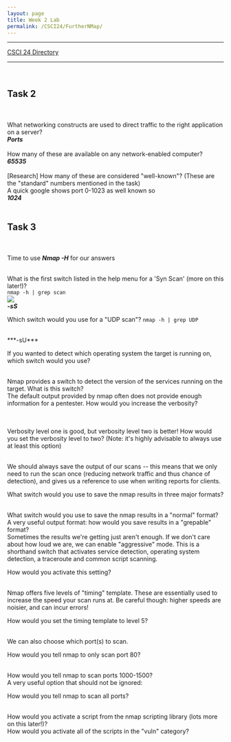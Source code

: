 ```yaml
---
layout: page
title: Week 2 Lab
permalink: /CSCI24/FurtherNMap/
---
```


---

[CSCI 24 Directory](https://zacvr.github.io/CSCI24/)
<br/>

---
<br/>

Task 2
---

<br/><br/>
What networking constructs are used to direct traffic to the right application on a server?
<br/>
***Ports***
<br/><br/>
How many of these are available on any network-enabled computer?
<br/>
***65535***
<br/><br/>
[Research] How many of these are considered "well-known"? (These are the "standard" numbers mentioned in the task)
<br/>
A quick google shows port 0-1023 as well known so
<br/>
***1024***
<br/><br/>

Task 3
---

<br/><br/>
Time to use
***Nmap -H*** for our answers
<br/><br/>


What is the first switch listed in the help menu for a 'Syn Scan' (more on this later!)?
<br/>
```nmap -h | grep scan```
<br/>
<img src="/images/CSCI24/FurtherNMap/Task 3 Q1.png">
<br/>
***-sS***
<br/>


Which switch would you use for a "UDP scan"?
```nmap -h | grep UDP```
<br/>

<br/>
***-sU***
<br/>


If you wanted to detect which operating system the target is running on, which switch would you use?

<br/>
Nmap provides a switch to detect the version of the services running on the target. What is this switch?

<br/>
The default output provided by nmap often does not provide enough information for a pentester. How would you increase the verbosity?

<br/><br/>
Verbosity level one is good, but verbosity level two is better! How would you set the verbosity level to two?
(Note: it's highly advisable to always use at least this option)

<br/>
We should always save the output of our scans -- this means that we only need to run the scan once (reducing network traffic and thus chance of detection), and gives us a reference to use when writing reports for clients.

What switch would you use to save the nmap results in three major formats?

<br/>
What switch would you use to save the nmap results in a "normal" format?

<br/>
A very useful output format: how would you save results in a "grepable" format?

<br/>
Sometimes the results we're getting just aren't enough. If we don't care about how loud we are, we can enable "aggressive" mode. This is a shorthand switch that activates service detection, operating system detection, a traceroute and common script scanning.

How would you activate this setting?

<br/>
Nmap offers five levels of "timing" template. These are essentially used to increase the speed your scan runs at. Be careful though: higher speeds are noisier, and can incur errors!

How would you set the timing template to level 5?

<br/>
We can also choose which port(s) to scan.

How would you tell nmap to only scan port 80?

<br/>
How would you tell nmap to scan ports 1000-1500?

<br/>
A very useful option that should not be ignored:

How would you tell nmap to scan all ports?

<br/>
How would you activate a script from the nmap scripting library (lots more on this later!)?

<br/>
How would you activate all of the scripts in the "vuln" category?

<br/>
